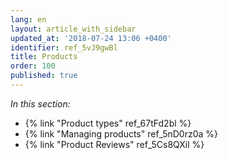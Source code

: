 ```yaml
---
lang: en
layout: article_with_sidebar
updated_at: '2018-07-24 13:06 +0400'
identifier: ref_5vJ9gwBl
title: Products
order: 100
published: true
---
```

_In this section:_

*   {% link "Product types" ref_67tFd2bl %}
*   {% link "Managing products" ref_5nD0rz0a %}
*   {% link "Product Reviews" ref_5Cs8QXil %}
